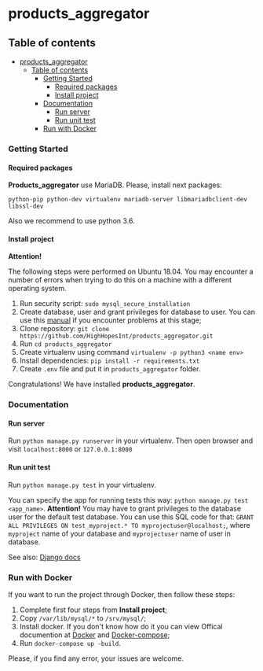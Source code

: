 # products_aggregator

## Table of contents


- [products_aggregator](#productsaggregator)
  - [Table of contents](#table-of-contents)
    - [Getting Started](#getting-started)
      - [Required packages](#required-packages)
      - [Install project](#install-project)
    - [Documentation](#documentation)
      - [Run server](#run-server)
      - [Run unit test](#run-unit-test)
    - [Run with Docker](#run-with-docker)


### Getting Started

#### Required packages

**Products_aggregator** use MariaDB. Please, install next packages:

`python-pip python-dev virtualenv mariadb-server libmariadbclient-dev libssl-dev`

Also we recommend to use python 3.6.

#### Install project

**Attention!**


The following steps were performed on Ubuntu 18.04. You may encounter a number of errors when trying to do this on a machine with a different operating system.


1. Run security script:
`sudo mysql_secure_installation`
2. Create database, user and grant privileges
for database to user. You can use this [manual](https://www.digitalocean.com/community/tutorials/how-to-use-mysql-or-mariadb-with-your-django-application-on-ubuntu-14-04)
if you encounter problems at this stage;
3. Clone repository:
`git clone https://github.com/HighHopesInt/products_aggregator.git`
4. Run `cd products_aggregator`
5. Create virtualenv using command `virtualenv -p python3 <name env>`
6. Install dependencies: `pip install -r requirements.txt`
7. Create `.env` file and put it in `products_aggregator` folder.

Congratulations! We have installed **products_aggregator**.


### Documentation


#### Run server

Run `python manage.py runserver` in your virtualenv.
Then open browser and visit `localhost:8000` or `127.0.0.1:8000`

#### Run unit test

Run `python manage.py test` in your virtualenv.

You can specify the app for running tests this way: `python manage.py test <app_name>`.
**Attention!** You may have to grant privileges to the database user for the default test database.
You can use this SQL code for that: `GRANT ALL PRIVILEGES ON test_myproject.* TO myprojectuser@localhost;`,
where `myproject` name of your database and `myprojectuser` name of user in database.

See also: [Django docs](https://docs.djangoproject.com/en/2.2/topics/testing/overview/#the-test-database)


### Run with Docker

If you want to run the project through Docker, then follow these steps:

1. Complete first four steps from **Install project**;
2. Copy `/var/lib/mysql/*` to `/srv/mysql/`;
3. Install docker. If you don't know how do it you can view Offical documention at [Docker](https://docs.docker.com/install/linux/docker-ce/ubuntu/) and [Docker-compose](https://docs.docker.com/compose/install/);
4. Run `docker-compose up -build`.

Please, if you find any error, your issues are welcome.
